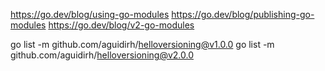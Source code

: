 https://go.dev/blog/using-go-modules
https://go.dev/blog/publishing-go-modules
https://go.dev/blog/v2-go-modules

go list -m github.com/aguidirh/helloversioning@v1.0.0
go list -m github.com/aguidirh/helloversioning@v2.0.0